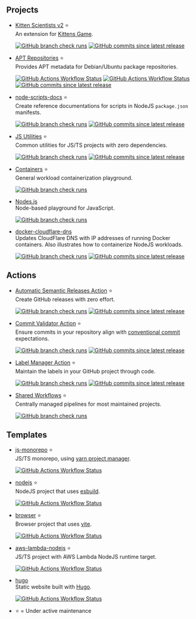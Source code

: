 ## Projects

* [Kitten Scientists v2](https://github.com/kitten-science/kitten-scientists) ⭐  
   An extension for [Kittens Game](https://kittensgame.com/).

   [![GitHub branch check runs](https://img.shields.io/github/check-runs/kitten-science/kitten-scientists/main?style=flat-square&labelColor=%230000)](https://github.com/kitten-science/kitten-scientists/actions) [![GitHub commits since latest release](https://img.shields.io/github/commits-since/kitten-science/kitten-scientists/latest?style=flat-square&labelColor=%230000)](https://github.com/kitten-science/kitten-scientists/releases)  
* [APT Repositories](https://github.com/apt-repositories/generator) ⭐  
   Provides APT metadata for Debian/Ubuntu package repositories.

   [![GitHub Actions Workflow Status](https://img.shields.io/github/actions/workflow/status/apt-repositories/generator/debian.yml?label=debian&style=flat-square&labelColor=%230000)](https://github.com/apt-repositories/generator/actions) [![GitHub Actions Workflow Status](https://img.shields.io/github/actions/workflow/status/apt-repositories/generator/ubuntu.yml?label=ubuntu&style=flat-square&labelColor=%230000)](https://github.com/apt-repositories/generator/actions) [![GitHub commits since latest release](https://img.shields.io/github/commits-since/apt-repositories/generator/latest?style=flat-square&labelColor=%230000)](https://github.com/apt-repositories/generator/releases)  
* [node-scripts-docs](https://github.com/oliversalzburg/node-scripts-docs) ⭐  
   Create reference documentations for scripts in NodeJS `package.json` manifests.

   [![GitHub branch check runs](https://img.shields.io/github/check-runs/oliversalzburg/node-scripts-docs/main?style=flat-square&labelColor=%230000)](https://github.com/oliversalzburg/node-scripts-docs/actions) [![GitHub commits since latest release](https://img.shields.io/github/commits-since/oliversalzburg/node-scripts-docs/latest?style=flat-square&labelColor=%230000)](https://github.com/oliversalzburg/node-scripts-docs/releases)  
* [JS Utilities](https://github.com/oliversalzburg/js-utils) ⭐  
   Common utilities for JS/TS projects with zero dependencies.

   [![GitHub branch check runs](https://img.shields.io/github/check-runs/oliversalzburg/js-utils/main?style=flat-square&labelColor=%230000)](https://github.com/oliversalzburg/js-utils/actions) [![GitHub commits since latest release](https://img.shields.io/github/commits-since/oliversalzburg/js-utils/latest?style=flat-square&labelColor=%230000)](https://github.com/oliversalzburg/js-utils/releases)  
* [Containers](https://github.com/oliversalzburg/containers) ⭐  
   General workload containerization playground.

   [![GitHub branch check runs](https://img.shields.io/github/check-runs/oliversalzburg/containers/main?style=flat-square&labelColor=%230000)](https://github.com/oliversalzburg/containers/actions)  
* [Nodes.js](https://github.com/oliversalzburg/nodes-js)  
   Node-based playground for JavaScript.

   [![GitHub branch check runs](https://img.shields.io/github/check-runs/oliversalzburg/nodes-js/main?style=flat-square&labelColor=%230000)](https://github.com/oliversalzburg/nodes-js/actions)  
* [docker-cloudflare-dns](https://github.com/oliversalzburg/docker-cloudflare-dns)  
   Updates CloudFlare DNS with IP addresses of running Docker containers. Also illustrates how to containerize NodeJS workloads.

   [![GitHub branch check runs](https://img.shields.io/github/check-runs/oliversalzburg/docker-cloudflare-dns/main?style=flat-square&labelColor=%230000)](https://github.com/oliversalzburg/docker-cloudflare-dns/actions) [![GitHub commits since latest release](https://img.shields.io/github/commits-since/oliversalzburg/docker-cloudflare-dns/latest?style=flat-square&labelColor=%230000)](https://github.com/oliversalzburg/docker-cloudflare-dns/releases)  


## Actions

* [Automatic Semantic Releases Action](https://github.com/oliversalzburg/action-automatic-semantic-releases) ⭐  
   Create GitHub releases with zero effort.

   [![GitHub branch check runs](https://img.shields.io/github/check-runs/oliversalzburg/action-automatic-semantic-releases/main?style=flat-square&labelColor=%230000)](https://github.com/oliversalzburg/action-automatic-semantic-releases/actions) [![GitHub commits since latest release](https://img.shields.io/github/commits-since/oliversalzburg/action-automatic-semantic-releases/latest?style=flat-square&labelColor=%230000)](https://github.com/oliversalzburg/action-automatic-semantic-releases/releases)  
* [Commit Validator Action](https://github.com/oliversalzburg/action-commit-validator) ⭐  
   Ensure commits in your repository align with [conventional commit](https://www.conventionalcommits.org/en/v1.0.0/) expectations.

   [![GitHub branch check runs](https://img.shields.io/github/check-runs/oliversalzburg/action-commit-validator/main?style=flat-square&labelColor=%230000)](https://github.com/oliversalzburg/action-commit-validator/actions) [![GitHub commits since latest release](https://img.shields.io/github/commits-since/oliversalzburg/action-commit-validator/latest?style=flat-square&labelColor=%230000)](https://github.com/oliversalzburg/action-commit-validator/releases)  
* [Label Manager Action](https://github.com/oliversalzburg/action-label-manager) ⭐  
   Maintain the labels in your GitHub project through code.

   [![GitHub branch check runs](https://img.shields.io/github/check-runs/oliversalzburg/action-label-manager/main?style=flat-square&labelColor=%230000)](https://github.com/oliversalzburg/action-label-manager/actions) [![GitHub commits since latest release](https://img.shields.io/github/commits-since/oliversalzburg/action-label-manager/latest?style=flat-square&labelColor=%230000)](https://github.com/oliversalzburg/action-label-manager/releases)  
* [Shared Workflows](https://github.com/oliversalzburg/workflows) ⭐  
   Centrally managed pipelines for most maintained projects.

   [![GitHub branch check runs](https://img.shields.io/github/check-runs/oliversalzburg/workflows/main?style=flat-square&labelColor=%230000)](https://github.com/oliversalzburg/workflows/actions)  


## Templates

* [js-monorepo](https://github.com/oliversalzburg/js-monorepo) ⭐  
   JS/TS monorepo, using [yarn project manager](https://yarnpkg.com/).

   [![GitHub Actions Workflow Status](https://img.shields.io/github/actions/workflow/status/oliversalzburg/js-monorepo/qa.yml?label=qa&style=flat-square&labelColor=%230000)](https://github.com/oliversalzburg/js-monorepo/actions)  
* [nodejs](https://github.com/oliversalzburg/nodejs) ⭐  
   NodeJS project that uses [esbuild](https://esbuild.github.io/).

   [![GitHub Actions Workflow Status](https://img.shields.io/github/actions/workflow/status/oliversalzburg/nodejs/qa.yml?label=qa&style=flat-square&labelColor=%230000)](https://github.com/oliversalzburg/nodejs/actions)  
* [browser](https://github.com/oliversalzburg/browser) ⭐  
   Browser project that uses [vite](https://vitejs.dev/).

   [![GitHub Actions Workflow Status](https://img.shields.io/github/actions/workflow/status/oliversalzburg/browser/qa.yml?label=qa&style=flat-square&labelColor=%230000)](https://github.com/oliversalzburg/browser/actions)  
* [aws-lambda-nodejs](https://github.com/oliversalzburg/aws-lambda-nodejs) ⭐  
   JS/TS project with AWS Lambda NodeJS runtime target.

   [![GitHub Actions Workflow Status](https://img.shields.io/github/actions/workflow/status/oliversalzburg/aws-lambda-nodejs/qa.yml?label=qa&style=flat-square&labelColor=%230000)](https://github.com/oliversalzburg/aws-lambda-nodejs/actions)  
* [hugo](https://github.com/oliversalzburg/hugo)  
   Static website built with [Hugo](https://gohugo.io/).

   [![GitHub Actions Workflow Status](https://img.shields.io/github/actions/workflow/status/oliversalzburg/hugo/qa.yml?label=qa&style=flat-square&labelColor=%230000)](https://github.com/oliversalzburg/hugo/actions)  


-   ⭐ = Under active maintenance